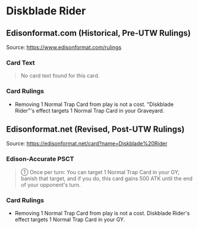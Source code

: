 # Diskblade Rider

## Edisonformat.com (Historical, Pre-UTW Rulings)

Source: https://www.edisonformat.com/rulings

### Card Text

> No card text found for this card.

### Card Rulings

*   Removing 1 Normal Trap Card from play is not a cost. "Diskblade Rider"'s effect targets 1 Normal Trap Card in your Graveyard.

## Edisonformat.net (Revised, Post-UTW Rulings)

Source: https://edisonformat.net/card?name=Diskblade%20Rider

### Edison-Accurate PSCT

> ① Once per turn: You can target 1 Normal Trap Card in your GY; banish that target, and if you do, this card gains 500 ATK until the end of your opponent's turn.

### Card Rulings

*   Removing 1 Normal Trap Card from play is not a cost. Diskblade Rider's effect targets 1 Normal Trap Card in your GY.
            